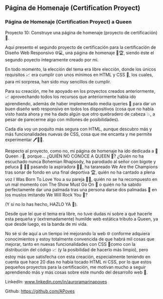 ## Página de Homenaje (Certification Proyect)

### Página de Homenaje (Certification Proyect) a Queen



Proyecto 10: Construye una página de homenaje (proyecto de certificación) 🎯. 


Aquí presento el segundo proyecto de certificación para la certificación de Diseño Web Responsivo 🌐💻, una página de homenaje 🎇🏆, siendo éste el segundo poyecto íntegramente creado por mi.

En todo momento, la elección del tema era libre elección, donde los únicos requisitos 📈 era cumplir con unos mínimos en HTML y CSS 🎨, los cuales, para mi sorpresa, han sido muy sencillos de cumplir.

Para su creación, me he apoyado en los proyectos creados anteriormente, 📈 aprovechando todos los recursos que anteriormente había ido aprendiendo, además de haber implementado media queries 📲  para dar un buen diseño web responsivo en todos los dispositivos (cosa que no había visto hasta ahora y me ha dado algún que otro quebradero de cabeza 💥, a pesar de parecerme algo con millones de posibilidades).

Cada día voy un poquito más segura con HTML, aunque descubro más y más funcionalidades nuevas de CSS, cosa que me encanta y me permite experimentar 🖊️👩‍💻.


Respecto al proyecto, como no, mi página de homenaje ha ido dedicada a 🎤Queen 🎶🥸, porque...
¿QUIÉN NO CONOCE A QUEEN 👀? ¿Quién no ha escuchado nunca Bohemian Rhapsody, ha parodiado al señor con bigote y peluca 🥸 🧔‍♀️ pasando la aspiradora 👯‍♀️, ha tarareado We Are the Champions tras sonar de fondo en una final deportiva 🏆, quién no ha cantado a plena voz I Was Born To Love You a su pareja 🎼🎤, quién no se ha recompuesto en un mal momento con The Show Must Go On 🎇 o quién no ha sabido perfectamente dar una palmada tras una persona darse dos palmadas 🥁 en los muslos imitando We Will Rock You 🎸?

(Y si no lo has hecho, HAZLO YA 💫).

Desde que leí que el tema era libre, no tuve dudas ni sobre a qué hacerle esta pequeña y (extremadamente) humilde web estática tributo a Queen, ya que desde luego, es la banda de mi vida.


No sé si de aquí a un tiempo iré mejorando la web 🌐 conforme adquiera conocimientos y estoy totalmente convencida de que habrá mil cosas que mejorar, tanto en nuevas funcionalidades con CSS 🎨como con la distribución del código 📈 (y la posibilidad de hacerlo más limpio), pero estoy más que satisfecha con esta creación, especialmente teniendo en cuenta que hace 20 días no había tocado HTML ni CSS, por lo que estos pequeños proyectos para la certificación, me motivan mucho a seguir aprendiendo más y más cosas sobre este mundo del desarrollo web 💫.


LinkedIn: www.linkedin.com/in/auroramarinapoves

Github: https://github.com/APoves
